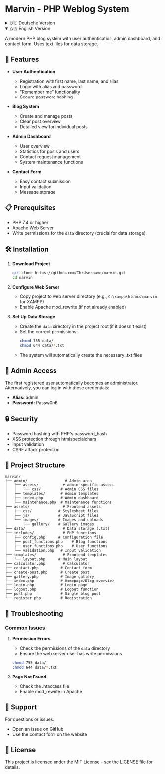 # Marvin - PHP Weblog System

<details>
<summary>🇩🇪 Deutsche Version</summary>

Ein modernes PHP-Blogsystem mit Benutzer-Authentifizierung, Admin-Dashboard und Kontaktformular. Verwendet Textdateien zur Datenspeicherung.

## 🚀 Features

- **Benutzer-Authentifizierung**
  - Registrierung mit Vorname, Nachname und Alias
  - Login mit Alias und Passwort
  - "Angemeldet bleiben" Funktion
  - Sicheres Passwort-Hashing

- **Blog-System**
  - Beiträge erstellen und verwalten
  - Übersichtliche Beitragsliste
  - Detailansicht für einzelne Beiträge

- **Admin-Dashboard**
  - Benutzerübersicht
  - Statistiken zu Beiträgen und Benutzern
  - Kontaktanfragen-Verwaltung
  - System-Wartungsfunktionen

- **Kontaktformular**
  - Einfache Kontaktaufnahme
  - Validierung der Eingaben
  - Speicherung der Nachrichten

## 📋 Voraussetzungen

- PHP 7.4 oder höher
- Apache Webserver
- Schreibrechte für das `data` Verzeichnis (wichtig für die Datenspeicherung)

## 🛠 Installation

1. **Projekt herunterladen**
   ```bash
   git clone https://github.com/IhrUsername/marvin.git
   cd marvin
   ```

2. **Webserver konfigurieren**
   - Projekt in das Webserver-Verzeichnis kopieren (z.B. `C:\xampp\htdocs\marvin` für XAMPP)
   - Apache mod_rewrite aktivieren (falls noch nicht geschehen)

3. **Datenspeicherung einrichten**
   - Erstellen Sie das Verzeichnis `data` im Projektroot (falls nicht vorhanden)
   - Setzen Sie die korrekten Schreibrechte:
     ```bash
     chmod 755 data/
     chmod 644 data/*.txt
     ```
   - Das System erstellt automatisch die benötigten .txt Dateien

## 👤 Admin-Zugang

Der erste registrierte Benutzer wird automatisch zum Administrator. 
Alternativ können Sie sich mit diesen Zugangsdaten einloggen:

- **Alias:** admin
- **Passwort:** Passw0rd!

## 🔒 Sicherheit

- Passwort-Hashing mit PHP's password_hash
- XSS-Schutz durch htmlspecialchars
- Validierung aller Eingaben
- Schutz vor CSRF-Angriffen

## 📁 Projektstruktur

```
marvin/
├── admin/                 # Admin-Bereich
│   ├── assets/           # Admin-spezifische Assets
│   │   └── css/         # Admin-CSS-Dateien
│   ├── templates/       # Admin-Templates
│   ├── index.php        # Admin-Dashboard
│   └── maintenance.php  # Wartungsfunktionen
├── assets/               # Frontend Assets
│   ├── css/            # Stylesheet-Dateien
│   ├── js/             # JavaScript-Dateien
│   └── images/         # Bilder und Uploads
│       └── gallery/    # Galerie-Bilder
├── data/                 # Datenspeicherung (.txt)
├── includes/             # PHP-Funktionen
│   ├── config.php      # Konfigurationsdatei
│   ├── post_functions.php    # Blog-Funktionen
│   ├── user_functions.php    # Benutzer-Funktionen
│   └── validation.php   # Eingabevalidierung
├── templates/            # Frontend-Templates
│   └── layout.php      # Haupt-Layout
├── calculator.php        # Taschenrechner
├── contact.php          # Kontaktformular
├── create-post.php      # Beitrag erstellen
├── gallery.php          # Bildergalerie
├── index.php            # Startseite/Blog-Übersicht
├── login.php            # Login-Seite
├── logout.php           # Logout-Funktion
├── post.php             # Einzelner Blogbeitrag
└── register.php         # Registrierung
```

## 🛟 Fehlerbehebung

### Häufige Probleme

1. **Schreibrechte-Fehler**
   - Überprüfen Sie die Berechtigungen des `data` Verzeichnisses
   - Stellen Sie sicher, dass der Webserver-Benutzer Schreibrechte hat
   ```bash
   chmod 755 data/
   chmod 644 data/*.txt
   ```

2. **Seite nicht gefunden**
   - Überprüfen Sie die .htaccess-Datei
   - Aktivieren Sie mod_rewrite in Apache

## 📧 Support

Bei Fragen oder Problemen:
- Issue auf GitHub öffnen
- Kontaktformular auf der Website nutzen

## 📝 Lizenz

Dieses Projekt ist unter der MIT-Lizenz lizenziert. Details in der [LICENSE](LICENSE) Datei.

</details>

<details open>
<summary>🇬🇧 English Version</summary>

A modern PHP blog system with user authentication, admin dashboard, and contact form. Uses text files for data storage.

## 🚀 Features

- **User Authentication**
  - Registration with first name, last name, and alias
  - Login with alias and password
  - "Remember me" functionality
  - Secure password hashing

- **Blog System**
  - Create and manage posts
  - Clear post overview
  - Detailed view for individual posts

- **Admin Dashboard**
  - User overview
  - Statistics for posts and users
  - Contact request management
  - System maintenance functions

- **Contact Form**
  - Easy contact submission
  - Input validation
  - Message storage

## 📋 Prerequisites

- PHP 7.4 or higher
- Apache Web Server
- Write permissions for the `data` directory (crucial for data storage)

## 🛠 Installation

1. **Download Project**
   ```bash
   git clone https://github.com/IhrUsername/marvin.git
   cd marvin
   ```

2. **Configure Web Server**
   - Copy project to web server directory (e.g., `C:\xampp\htdocs\marvin` for XAMPP)
   - Enable Apache mod_rewrite (if not already enabled)

3. **Set Up Data Storage**
   - Create the `data` directory in the project root (if it doesn't exist)
   - Set the correct permissions:
     ```bash
     chmod 755 data/
     chmod 644 data/*.txt
     ```
   - The system will automatically create the necessary .txt files

## 👤 Admin Access

The first registered user automatically becomes an administrator.
Alternatively, you can log in with these credentials:

- **Alias:** admin
- **Password:** Passw0rd!

## 🔒 Security

- Password hashing with PHP's password_hash
- XSS protection through htmlspecialchars
- Input validation
- CSRF attack protection

## 📁 Project Structure

```
marvin/
├── admin/                 # Admin area
│   ├── assets/           # Admin-specific assets
│   │   └── css/         # Admin CSS files
│   ├── templates/       # Admin templates
│   ├── index.php        # Admin dashboard
│   └── maintenance.php  # Maintenance functions
├── assets/               # Frontend assets
│   ├── css/            # Stylesheet files
│   ├── js/             # JavaScript files
│   └── images/         # Images and uploads
│       └── gallery/    # Gallery images
├── data/                 # Data storage (.txt)
├── includes/             # PHP functions
│   ├── config.php      # Configuration file
│   ├── post_functions.php    # Blog functions
│   ├── user_functions.php    # User functions
│   └── validation.php   # Input validation
├── templates/            # Frontend templates
│   └── layout.php      # Main layout
├── calculator.php        # Calculator
├── contact.php          # Contact form
├── create-post.php      # Create post
├── gallery.php          # Image gallery
├── index.php            # Homepage/Blog overview
├── login.php            # Login page
├── logout.php           # Logout function
├── post.php             # Single blog post
└── register.php         # Registration
```

## 🛟 Troubleshooting

### Common Issues

1. **Permission Errors**
   - Check the permissions of the `data` directory
   - Ensure the web server user has write permissions
   ```bash
   chmod 755 data/
   chmod 644 data/*.txt
   ```

2. **Page Not Found**
   - Check the .htaccess file
   - Enable mod_rewrite in Apache

## 📧 Support

For questions or issues:
- Open an issue on GitHub
- Use the contact form on the website

## 📝 License

This project is licensed under the MIT License - see the [LICENSE](LICENSE) file for details.

</details>